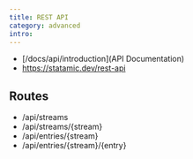 ```yaml
---
title: REST API
category: advanced
intro: 
---
```


- [/docs/api/introduction](API Documentation)
- https://statamic.dev/rest-api

## Routes

- /api/streams
- /api/streams/{stream}
- /api/entries/{stream}
- /api/entries/{stream}/{entry}
